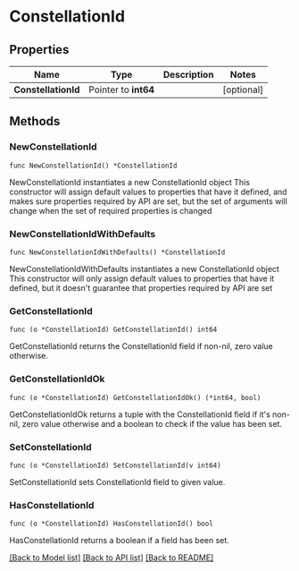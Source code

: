 # ConstellationId

## Properties

Name | Type | Description | Notes
------------ | ------------- | ------------- | -------------
**ConstellationId** | Pointer to **int64** |  | [optional] 

## Methods

### NewConstellationId

`func NewConstellationId() *ConstellationId`

NewConstellationId instantiates a new ConstellationId object
This constructor will assign default values to properties that have it defined,
and makes sure properties required by API are set, but the set of arguments
will change when the set of required properties is changed

### NewConstellationIdWithDefaults

`func NewConstellationIdWithDefaults() *ConstellationId`

NewConstellationIdWithDefaults instantiates a new ConstellationId object
This constructor will only assign default values to properties that have it defined,
but it doesn't guarantee that properties required by API are set

### GetConstellationId

`func (o *ConstellationId) GetConstellationId() int64`

GetConstellationId returns the ConstellationId field if non-nil, zero value otherwise.

### GetConstellationIdOk

`func (o *ConstellationId) GetConstellationIdOk() (*int64, bool)`

GetConstellationIdOk returns a tuple with the ConstellationId field if it's non-nil, zero value otherwise
and a boolean to check if the value has been set.

### SetConstellationId

`func (o *ConstellationId) SetConstellationId(v int64)`

SetConstellationId sets ConstellationId field to given value.

### HasConstellationId

`func (o *ConstellationId) HasConstellationId() bool`

HasConstellationId returns a boolean if a field has been set.


[[Back to Model list]](../README.md#documentation-for-models) [[Back to API list]](../README.md#documentation-for-api-endpoints) [[Back to README]](../README.md)



